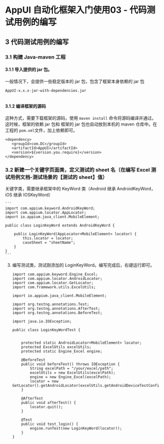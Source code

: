 # AppUI 自动化框架入门使用03 - 代码测试用例的编写

## 3 代码测试用例的编写
### 3.1 构建 Java-maven 工程
#### 3.1.1 导入提供的 jar 包。
一般情况下，会提供一些稳定版本的 jar 包，包含了框架本身依赖的 jar 包
    
```
AppUI-x.x.x-jar-with-dependencies.jar
    
```
    
#### 3.1.2 编译框架的源码
这种方式，需要下载框架的源码，使用 `maven install` 命令将源码编译并通过。这时候，框架的依赖 jar 包和 框架的 jar 包也自动放到本机的 maven 仓库中。在工程的 `pom.xml`文件，加上依赖即可。

```
<dependency>
   <groupId>com.DC</groupId>
   <artifactId>AppUI</artifactId>
   <version>${version.you.require}</version>
</dependency>
```
    

### 3.2 新建一个关键字页面类，定义测试的 sheet 名（在编写 Excel 测试用例文档-测试场景的【测试的 sheet】值）
关键字类，需要继承框架中的 KeyWord 类（Android 继承 AndroidKeyWord，iOS 继承 IOSKeyWord）

    ```
    import com.appium.keyword.AndroidKeyWord;
    import com.appium.locator.AppLocator;
    import io.appium.java_client.MobileElement;
    
    public class LoginKeyWord extends AndroidKeyWord {
    
        public LoginKeyWord(AppLocator<MobileElement> locator) {
            this.locator = locator;
            caseSheet = "sheetName";
        }
    }
    ```

3. 编写测试类，测试刚添加的 LoginKeyWord。编写完成后，右键运行即可。
    
    ```
    import com.appium.keyword.Engine_Excel;
    import com.appium.locator.AndroidLocator;
    import com.appium.locator.GetLocator;
    import com.framework.utils.ExcelUtils;
    
    import io.appium.java_client.MobileElement;
    
    import org.testng.annotations.Test;
    import org.testng.annotations.AfterTest;
    import org.testng.annotations.BeforeTest;
    
    import java.io.IOException;
    
    public class LoginKeyWordTest {
    
    
        protected static AndroidLocator<MobileElement> locator;
        protected ExcelUtils excelUtils;
        protected static Engine_Excel engine;
    
        @BeforeTest
        public void beforeTest() throws IOException {
            String excelPath = "/your/excel/path";
            excelUtils = new ExcelUtils(excelPath);
            engine = new Engine_Excel(excelPath);
            locator = new GetLocator().getAndroidLocator(excelUtils.getAndroidDeviceTestConfig(deviceNum));
        }
    
        @AfterTest
        public void afterTest() {
            locator.quit();
        }
    
        @Test
        public void test_login() {
            engine.runTest(new LoginKeyWord(locator));
        }
    }
    
    ```

